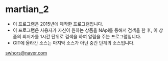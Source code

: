 # martian_2
- 이 프로그램은 2015년에 제작한 프로그램입니다.
- 이 프로그램은 사용자가 자신이 원하는 상품을 NApi를 통해서 검색을 한 후, 이 상품의 최저가를 1시간 단위로 검색을 하여 알림을 주는 프로그램입니다.
- GIT에 올라간 소스는 마지막 소스가 아닌 중간 단계의 소스입니다.

swhors@naver.com
